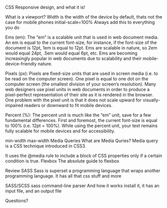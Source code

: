 CSS
Responsive design, and what it is!

What is a viewport?
Width is the width of the device by default, thats not the case for mobile phones
initial-scale=100%
Always add this to everything you do

Ems (em): The “em” is a scalable unit that is used in web document media. An em is equal to the current font-size, for instance, if the font-size of the document is 12pt, 1em is equal to 12pt. Ems are scalable in nature, so 2em would equal 24pt, .5em would equal 6pt, etc. Ems are becoming increasingly popular in web documents due to scalability and their mobile-device-friendly nature.

Pixels (px): Pixels are fixed-size units that are used in screen media (i.e. to be read on the computer screen). One pixel is equal to one dot on the computer screen (the smallest division of your screen’s resolution). Many web designers use pixel units in web documents in order to produce a pixel-perfect representation of their site as it is rendered in the browser. One problem with the pixel unit is that it does not scale upward for visually-impaired readers or downward to fit mobile devices.

Percent (%): The percent unit is much like the “em” unit, save for a few fundamental differences. First and foremost, the current font-size is equal to 100% (i.e. 12pt = 100%). While using the percent unit, your text remains fully scalable for mobile devices and for accessibility.

min-width
max-width
Media Queries
What are Media Quries?
Media query is a CSS technique introduced in CSS3.

It uses the @media rule to include a block of CSS properties only if a certain condition is true.
Flexbox
The absolute guide to flexbox

Review SASS
Sass is superset
a programming language that wraps another programming language. It has all that css stuff and more

SASS/SCSS sass command-line parser
And how it works
install it, it has an input file, and an output file

Questions?